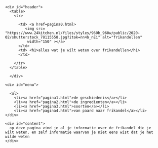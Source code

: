 <!DOCTYPE html>
<html lang="nl">

  <head>
        <title>alles over frikandellen</title>
        <link rel="stylesheet" type="text/css" href="style.css">
 </head>

  <body>

    <div id="header">
      <table>
        <tr>

          <td> <a href=pagina0.html>
             <img src= "https://www.24kitchen.nl/files/styles/960h_960w/public/2020-02/shutterstock_78115558.jpg?itok=nn4b_nEi" alt="frikandellen"
              width="150" ></a>
          </td>
          <td> <h1>alles wat je wilt weten over frikandellen</h1>
          </td>

        </tr>
      </table>

      </div>

    <div id="menu">

      <ul>
        <li><a href="pagina1.html">de geschiedenis</a></li>
        <li><a href="pagina2.html">de ingredienten</a></li>
        <li><a href="pagina3.html">soorten</a></li>
        <li><a href="pagina4.html">van paard naar frikandel</a></li>
    </div>

    <div id="content">
      op deze pagina vind je al je informatie over de frikandel die je wilt weten. en zelf informatie waarvan je niet eens wist dat je het wilde weten
    </div>
  </body>

</html>
